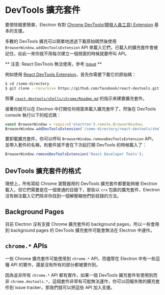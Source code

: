 # DevTools 擴充套件

要使除錯更簡單，Electron 有對 [Chrome DevTools(開發人員工具) Extension][devtools-extension] 基本的支援。

多數的 DevTools 擴充可以簡單地透過下載原始碼然後使用 `BrowserWindow.addDevToolsExtension` API 來載入它們，已載入的擴充套件會被記住，如此一來你就不用每次建立一個視窗的時候就要呼叫 API。

** 注意: React DevTools 無法使用，參考 [issue](https://github.com/atom/electron/issues/915) **

例如使用 [React DevTools Extension](https://github.com/facebook/react-devtools)，首先你需要下載它的原始碼：

```bash
$ cd /some-directory
$ git clone --recursive https://github.com/facebook/react-devtools.git
```

照著 [`react-devtools/shells/chrome/Readme.md`](https://github.com/facebook/react-devtools/blob/master/shells/chrome/Readme.md) 的指示來建置擴充套件。

接著你就可以在 Electron 中打開任何視窗來載入擴充套件了，然後在 DevTools console 執行以下的程式碼：

```javascript
const BrowserWindow = require('electron').remote.BrowserWindow;
BrowserWindow.addDevToolsExtension('/some-directory/react-devtools/shells/chrome');
```

要卸載擴充套件，你可以呼叫 `BrowserWindow.removeDevToolsExtension` 
API，並帶入套件的名稱，則套件就不會在下次起打開 DevTools 的時候載入了：

```javascript
BrowserWindow.removeDevToolsExtension('React Developer Tools');
```

## DevTools 擴充套件的格式

理想上，所有寫給 Chrome 瀏覽器用的 DevTools 擴充套件都要能夠被 Electron 載入，但它們需要是在一個普通的目錄下，那些以 `crx` 包裝的擴充套件，Electron 沒有辦法載入它們除非你找到一個解壓縮他們到目錄的方法。

## Background Pages

目前 Electron 沒有支援 Chrome 擴充套件的 background pages，所以一些會用到 background pages 的 DevTools 擴充套件可能會無法在 Electron 中運作。

## `chrome.*` APIs

一些 Chrome 擴充套件可能使用到 `chrome.*` API，而儘管在 Electron 中有一些這種 API 的實作，還是沒有所有的部分都被實作到。

因為並非所有 `chrome.*` API 都有實作，如果一個 DevTools 擴充套件有使用到而非 `chrome.devtools.*`，這個套件非常有可能無法運作，你可以回報失敗的擴充套件到 issue tracker，那我們就可以把這些 API 加入支援。

[devtools-extension]: https://developer.chrome.com/extensions/devtools
